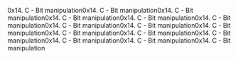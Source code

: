 0x14. C - Bit manipulation0x14. C - Bit manipulation0x14. C - Bit manipulation0x14. C - Bit manipulation0x14. C - Bit manipulation0x14. C - Bit manipulation0x14. C - Bit manipulation0x14. C - Bit manipulation0x14. C - Bit manipulation0x14. C - Bit manipulation0x14. C - Bit manipulation0x14. C - Bit manipulation0x14. C - Bit manipulation0x14. C - Bit manipulation0x14. C - Bit manipulation
